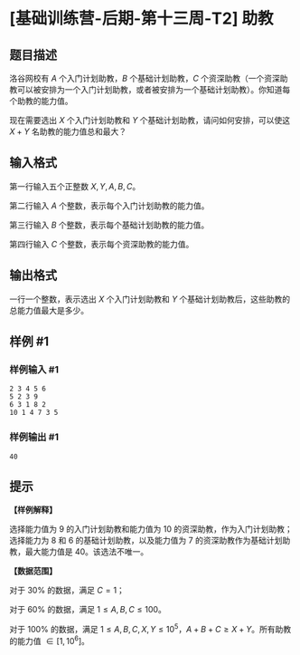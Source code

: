 # [基础训练营-后期-第十三周-T2] 助教

## 题目描述

洛谷网校有 $A$ 个入门计划助教，$B$ 个基础计划助教，$C$ 个资深助教（一个资深助教可以被安排为一个入门计划助教，或者被安排为一个基础计划助教）。你知道每个助教的能力值。

现在需要选出 $X$ 个入门计划助教和 $Y$ 个基础计划助教，请问如何安排，可以使这 $X+Y$ 名助教的能力值总和最大？

## 输入格式

第一行输入五个正整数 $X,Y,A,B,C$。

第二行输入 $A$ 个整数，表示每个入门计划助教的能力值。

第三行输入 $B$ 个整数，表示每个基础计划助教的能力值。

第四行输入 $C$ 个整数，表示每个资深助教的能力值。

## 输出格式

一行一个整数，表示选出 $X$ 个入门计划助教和 $Y$ 个基础计划助教后，这些助教的总能力值最大是多少。

## 样例 #1

### 样例输入 #1

```
2 3 4 5 6
5 2 3 9
6 3 1 8 2
10 1 4 7 3 5
```

### 样例输出 #1

```
40
```

## 提示

**【样例解释】**

选择能力值为 $9$ 的入门计划助教和能力值为 $10$ 的资深助教，作为入门计划助教；选择能力为 $8$ 和 $6$ 的基础计划助教，以及能力值为 $7$ 的资深助教作为基础计划助教，最大能力值是 $40$。该选法不唯一。

**【数据范围】**

对于 $30\%$ 的数据，满足 $C=1$；

对于 $60\%$ 的数据，满足 $1\le A,B,C \le 100$。

对于 $100\%$ 的数据，满足 $1\le A,B,C,X,Y \le 10^5$，$A+B+C\ge X+Y$。所有助教的能力值 $\in [1,10^6]$。